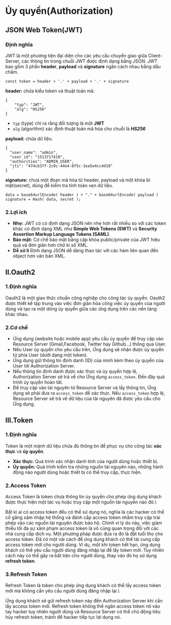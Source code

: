 # Ủy quyền(Authorization)

## JSON Web Token(JWT)

### Định nghĩa
JWT là một phương tiện đại diện cho các yêu cầu chuyển giao giữa Client-Server, các thông tin trong chuỗi JWT được định dạng bằng JSON. JWT bao gồm 3 phần **header**, **payload** và **signature** ngăn cách nhau bằng dấu chấm.
```
const token = header + '.' + payload + '.' + signature
```

**header:** chứa kiểu token và thuật toán mã.
```
{
    "typ": "JWT",
    "alg": "HS256"
}
```
- `typ` (type) chỉ ra rằng đối tượng là một **JWT**
- `alg` (algorithm) xác định thuật toán mã hóa cho chuỗi là ***HS256***

**payload:** chứa dữ liệu.
```
{
  "user_name": "admin",
  "user_id": "1513717410",
  "authorities": "ADMIN_USER",
  "jti": "474cb37f-2c9c-44e4-8f5c-1ea5e4cc4d18"
}
```

**signature:** chưa một đoạn mã hóa từ header, payload và một khóa bí mật(secret), dùng để kiểm tra tính toàn vẹn dữ liệu.
```
data = base64urlEncode( header ) + "." + base64urlEncode( payload )
signature = Hash( data, secret );
```

### 2.Lợi ích
- **Nhẹ:** JWT có có định dạng JSON nên nhẹ hơn rất nhiều so với các token khác có định dạng XML như **Simple Web Tokens (SWT)** và **Security Assertion Markup Language Tokens (SAML)**.
- **Bảo mật:** Cơ chế bảo mật bằng cặp khóa public/private của JWT hiệu quả và đơn giản hơn chữ kí số XML.
- **Dễ xử lí** Định dạng JSON dễ dàng thao tác với các hàm liên quan đến object hơn văn bản XML.

## II.Oauth2

### 1.Định nghĩa
Oauth2 là một giao thức chuẩn công nghiệp cho công tác ủy quyền. Oauth2 được thiết kế tập trung vào việc đơn giản hóa công việc ủy quyền của người dùng và tạo ra một dòng ủy quyền giữa các ứng dụng trên các nền tảng khác nhau.

### 2.Cơ chế
- Ứng dụng (website hoặc mobile app) yêu cầu ủy quyền để truy cập vào Resource Server (Gmail,Facebook, Twitter hay Github…) thông qua User.
- Nếu User ủy quyền cho yêu cầu trên, Ứng dụng sẽ nhận được ủy quyền từ phía User (dưới dạng một token).
- Ứng dụng gửi thông tin định danh (ID) của mình kèm theo ủy quyền của User tới Authorization Server.
- Nếu thông tin định danh được xác thực và ủy quyền hợp lệ, Authorization Server sẽ trả về cho Ứng dụng `access_token`. Đến đây quá trình ủy quyền hoàn tất.
- Để truy cập vào tài nguyên từ Resource Server và lấy thông tin, Ứng dụng sẽ phải đưa ra `access_token` để xác thực.
Nếu `access_token` hợp lệ, Resource Server sẽ trả về dữ liệu của tài nguyên đã được yêu cầu cho Ứng dụng.

## III.Token

### 1.Định nghĩa
Token là một mảnh dữ liệu chứa đủ thông tin để phục vụ cho công tác **xác thực** và **ủy quyền**.
- **Xác thực:** Quá trình xác nhận danh tính của người dùng hoặc thiết bị.
- **Ủy quyền:** Quá trình kiểm tra những nguồn tài nguyên nào, những hành động nào người dùng hoặc thiết bị có thể truy cập, thực hiện.

### 2.Access Token
Access Token là token chưa thông tin ủy quyền cho phép ứng dụng khách được thực hiện một tác vụ hoặc truy cập một nguồn tài nguyên nào đó.\ 

Bất kì ai có access token đều có thể sử dụng nó, nghĩa là các hacker có thể cố gắng xâm nhập hệ thống và đánh cắp access token nhằm truy cập trái phép vào các nguồn tài nguyên được bảo hộ. Chính vì lý do này, việc giảm thiểu tối đa sự xâm phạm access token là vô cùng quan trọng đối với các nhà cung cấp dịch vụ. Một phương pháp được đưa ra đó là đặt tuổi thọ cho access token.
Đã có một vài cách để ứng dụng khách có thể tái cung cấp access token mới cho người dùng. Ví dụ, một khi token hết hạn, ứng dụng khách có thể yêu cầu người dùng đăng nhập lại để lấy token mới. Tuy nhiên cách này có thể gây ra bất tiện cho người dùng, thay vào đó họ sử dụng **refresh token**.

### 3.Refresh Token
Refresh Token là token cho phép ứng dụng khách có thể lấy access token mới mà không cần yêu cầu người dùng đăng nhập lại.\

Ứng dụng khách sẽ gửi refresh token này đến Authorization Server khi cần lấy access token mới. Refresh token không thể ngăn access token rơi vào tay hacker tuy nhiên người dùng và Resource Server có thể chủ động tiêu hủy refresh token, tránh để hacker tiếp tục lợi dụng nó.


